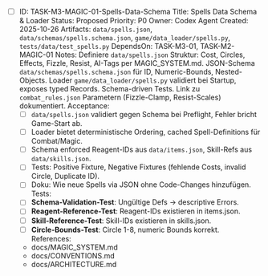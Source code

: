 - [ ] ID: TASK-M3-MAGIC-01-Spells-Data-Schema
  Title: Spells Data Schema & Loader
  Status: Proposed
  Priority: P0
  Owner: Codex Agent
  Created: 2025-10-26
  Artifacts: `data/spells.json`, `data/schemas/spells.schema.json`, `game/data_loader/spells.py`, `tests/data/test_spells.py`
  DependsOn: TASK-M3-01, TASK-M2-MAGIC-01
  Notes:
  Definiere `data/spells.json` Struktur: Cost, Circles, Effects, Fizzle, Resist, AI-Tags per MAGIC_SYSTEM.md. JSON-Schema `data/schemas/spells.schema.json` für ID, Numeric-Bounds, Nested-Objects. Loader `game/data_loader/spells.py` validiert bei Startup, exposes typed Records. Schema-driven Tests. Link zu `combat_rules.json` Parametern (Fizzle-Clamp, Resist-Scales) dokumentiert.
  Acceptance:
  - [ ] `data/spells.json` validiert gegen Schema bei Preflight, Fehler bricht Game-Start ab.
  - [ ] Loader bietet deterministische Ordering, cached Spell-Definitions für Combat/Magic.
  - [ ] Schema enforced Reagent-IDs aus `data/items.json`, Skill-Refs aus `data/skills.json`.
  - [ ] Tests: Positive Fixture, Negative Fixtures (fehlende Costs, invalid Circle, Duplicate ID).
  - [ ] Doku: Wie neue Spells via JSON ohne Code-Changes hinzufügen.
  Tests:
  - [ ] **Schema-Validation-Test**: Ungültige Defs → descriptive Errors.
  - [ ] **Reagent-Reference-Test**: Reagent-IDs existieren in items.json.
  - [ ] **Skill-Reference-Test**: Skill-IDs existieren in skills.json.
  - [ ] **Circle-Bounds-Test**: Circle 1-8, numeric Bounds korrekt.
  References:
  - docs/MAGIC_SYSTEM.md
  - docs/CONVENTIONS.md
  - docs/ARCHITECTURE.md
